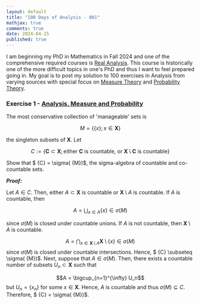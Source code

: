 ```yaml
---
layout: default
title: "100 Days of Analysis - 001"
mathjax: true
comments: true
date: 2024-04-25
published: true
---
```


I am beginning my PhD in Mathematics in Fall 2024 and one of the comprehensive required courses is [Real Analysis](https://en.wikipedia.org/wiki/Real_analysis). This course is historically one of the more difficult topics in one's PhD and thus I want to feel prepared going in. My goal is to post my solution to 100 exercises in Analysis from varying sources with special focus on [Measure Theory](https://en.wikipedia.org/wiki/Measure_(mathematics)) and [Probability Theory](https://en.wikipedia.org/wiki/Probability_theory). 


### Exercise 1 - [Analysis, Measure and Probability](http://euclid.trentu.ca/pivato/Teaching/measure.pdf)

The most conservative collection of 'manageable' sets is 

$$ {M} = \{\{x\} ; x \in \mathbf{X}\}$$

the singleton subsets of $\mathbf{X}$. Let 

$$ {C} := \{\mathbf{C} \subset \mathbf{X}; \text{either } \mathbf{C} \text{ is countable, or } \mathbf{X}\setminus \mathbf{C} \text{ is countable} \}$$

Show that $ {C} = \sigma( {M})$, the sigma-algebra of countable and co-countable sets. 

***Proof:***

Let $A \in  {C}$. Then, either $A \subset \mathbf{X}$ is countable or $\mathbf{X} \setminus A$ is countable. If $A$ is countable, then 

$$A = \bigcup_{x \in A} \{x\} \in \sigma( {M})$$

since $\sigma( {M})$ is closed under countable unions. If $A$ is not countable, then $\mathbf{X} \setminus A$ is countable. 

$$A = \bigcap_{x \in \mathbf{X} \setminus A} \mathbf{X} \setminus \{x\} \in \sigma( {M})$$
since $\sigma( {M})$ is closed under countable intersections. Hence, $ {C} \subseteq \sigma( {M})$. Next, suppose that $A \in \sigma( {M})$. Then, there exists a countable number of subsets $U_n \subset \mathbf{X}$ such that

$$A = \bigcup_{n=1}^{\infty} U_n$$
but $U_n = \{x_n\}$ for some $x \in \mathbf{X}$. Hence, $A$ is countable and thus $\sigma( {M}) \subseteq  {C}$. Therefore, $ {C} = \sigma( {M})$.